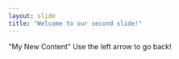 ```yaml
---
layout: slide
title: "Welcome to our second slide!"
---
```

"My New Content"
Use the left arrow to go back!
